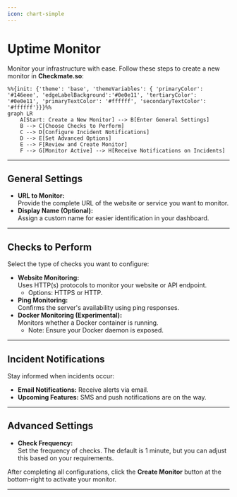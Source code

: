 ```yaml
---
icon: chart-simple
---
```


# Uptime Monitor

Monitor your infrastructure with ease. Follow these steps to create a new monitor in **Checkmate.so**:

```mermaid
%%{init: {'theme': 'base', 'themeVariables': { 'primaryColor': '#146eee', 'edgeLabelBackground':'#0e0e11', 'tertiaryColor': '#0e0e11', 'primaryTextColor': '#ffffff', 'secondaryTextColor': '#ffffff'}}}%%
graph LR
    A[Start: Create a New Monitor] --> B[Enter General Settings]
    B --> C[Choose Checks to Perform]
    C --> D[Configure Incident Notifications]
    D --> E[Set Advanced Options]
    E --> F[Review and Create Monitor]
    F --> G[Monitor Active] --> H[Receive Notifications on Incidents]
```
---


## General Settings

- **URL to Monitor:**  
  Provide the complete URL of the website or service you want to monitor.  
- **Display Name (Optional):**  
  Assign a custom name for easier identification in your dashboard.

---

## Checks to Perform

Select the type of checks you want to configure:  
- **Website Monitoring:**  
  Uses HTTP(s) protocols to monitor your website or API endpoint.  
  - Options: HTTPS or HTTP.
- **Ping Monitoring:**  
  Confirms the server's availability using ping responses.  
- **Docker Monitoring (Experimental):**  
  Monitors whether a Docker container is running.  
  - Note: Ensure your Docker daemon is exposed.

---

## Incident Notifications

Stay informed when incidents occur:  
- **Email Notifications:** Receive alerts via email.  
- **Upcoming Features:** SMS and push notifications are on the way.  

---

## Advanced Settings

- **Check Frequency:**  
  Set the frequency of checks. The default is 1 minute, but you can adjust this based on your requirements.  

After completing all configurations, click the **Create Monitor** button at the bottom-right to activate your monitor.  

---